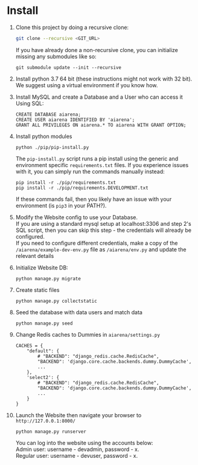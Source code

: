 # Install

1. Clone this project by doing a recursive clone:
    ```bash
    git clone --recursive <GIT_URL>
    ```
   If you have already done a non-recursive clone, you can initialize missing any submodules like so:
   ```
   git submodule update --init --recursive
   ```

2. Install python 3.7 64 bit (these instructions might not work with 32 bit). We suggest using a virtual environment if you know how.

3. Install MySQL and create a Database and a User who can access it  
    Using SQL:
    ```
    CREATE DATABASE aiarena;
    CREATE USER aiarena IDENTIFIED BY 'aiarena';
    GRANT ALL PRIVILEGES ON aiarena.* TO aiarena WITH GRANT OPTION;
    ```

4. Install python modules
    ```
    python ./pip/pip-install.py
    ```
   The `pip-install.py` script runs a pip install using the generic and environment specific `requirements.txt` files.
   If you experience issues with it, you can simply run the commands manually instead:
   ```
   pip install -r ./pip/requirements.txt
   pip install -r ./pip/requirements.DEVELOPMENT.txt
   ```
   If these commands fail, then you likely have an issue with your environment (is `pip3` in your PATH?).
   

5. Modify the Website config to use your Database.  
    If you are using a standard mysql setup at localhost:3306 and step 2's SQL script, then you can skip this step -
    the credentials will already be configured.  
    If you need to configure different credentials, make a copy of the `/aiarena/example-dev-env.py` file as 
    `/aiarena/env.py` and update the relevant details

6. Initialize Website DB:
    ```
    python manage.py migrate
    ```

7. Create static files
   ```
   python manage.py collectstatic
   ```

8. Seed the database with data users and match data
    ```
    python manage.py seed
    ```
    
9. Change Redis caches to Dummies in `aiarena/settings.py`
    ```
    CACHES = {
        "default": {	
            # "BACKEND": "django_redis.cache.RedisCache",
            "BACKEND": 'django.core.cache.backends.dummy.DummyCache',
            ...
        },
        'select2': {
            # "BACKEND": "django_redis.cache.RedisCache",
            "BACKEND": 'django.core.cache.backends.dummy.DummyCache',
            ...
        }
    }
    ```

10. Launch the Website then navigate your browser to `http://127.0.0.1:8000/`
    ```
    python manage.py runserver
    ```
    You can log into the website using the accounts below:      
    Admin user: username - devadmin, password - x.  
    Regular user: username - devuser, password - x.
